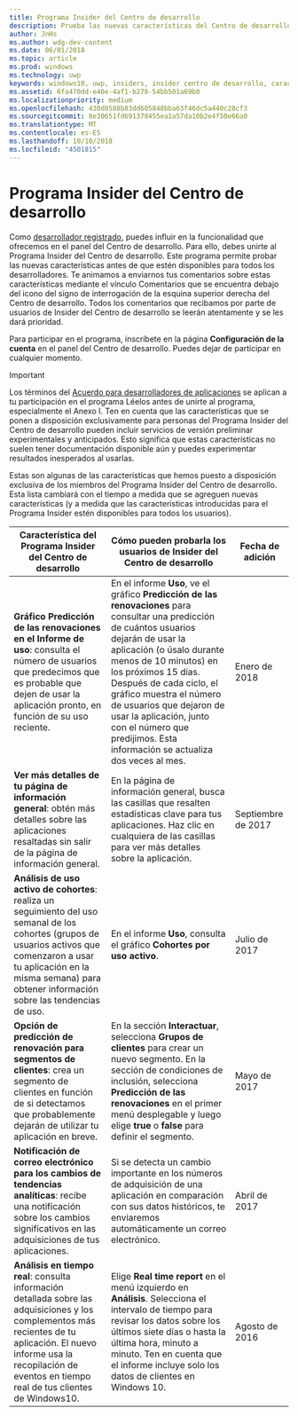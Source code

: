 ```yaml
---
title: Programa Insider del Centro de desarrollo
description: Prueba las nuevas características del Centro de desarrollo antes de que estén disponibles para todos los desarrolladores y cuéntanos qué te parecen.
author: JnHs
ms.author: wdg-dev-content
ms.date: 06/01/2018
ms.topic: article
ms.prod: windows
ms.technology: uwp
keywords: windows10, uwp, insiders, insider centro de desarrollo, características de vista previa
ms.assetid: 6fa470dd-e46e-4af1-b278-54bb501a69b0
ms.localizationpriority: medium
ms.openlocfilehash: 430d8588b83dd605848bba63f46dc5a440c28cf3
ms.sourcegitcommit: 8e30651fd691378455ea1a57da10b2e4f50e66a0
ms.translationtype: MT
ms.contentlocale: es-ES
ms.lasthandoff: 10/10/2018
ms.locfileid: "4501815"
---
```

# <a name="dev-center-insider-program"></a>Programa Insider del Centro de desarrollo

Como [desarrollador registrado](http://go.microsoft.com/fwlink/?LinkID=615100), puedes influir en la funcionalidad que ofrecemos en el panel del Centro de desarrollo. Para ello, debes unirte al Programa Insider del Centro de desarrollo. Este programa permite probar las nuevas características antes de que estén disponibles para todos los desarrolladores. Te animamos a enviarnos tus comentarios sobre estas características mediante el vínculo Comentarios que se encuentra debajo del icono del signo de interrogación de la esquina superior derecha del Centro de desarrollo. Todos los comentarios que recibamos por parte de usuarios de Insider del Centro de desarrollo se leerán atentamente y se les dará prioridad.

Para participar en el programa, inscríbete en la página **Configuración de la cuenta** en el panel del Centro de desarrollo. Puedes dejar de participar en cualquier momento.

> [!IMPORTANT]
> Los términos del [Acuerdo para desarrolladores de aplicaciones](https://docs.microsoft.com/legal/windows/agreements/app-developer-agreement) se aplican a tu participación en el programa Léelos antes de unirte al programa, especialmente el Anexo I. Ten en cuenta que las características que se ponen a disposición exclusivamente para personas del Programa Insider del Centro de desarrollo pueden incluir servicios de versión preliminar experimentales y anticipados. Esto significa que estas características no suelen tener documentación disponible aún y puedes experimentar resultados inesperados al usarlas.

Estas son algunas de las características que hemos puesto a disposición exclusiva de los miembros del Programa Insider del Centro de desarrollo. Esta lista cambiará con el tiempo a medida que se agreguen nuevas características (y a medida que las características introducidas para el Programa Insider estén disponibles para todos los usuarios).

| Característica del Programa Insider del Centro de desarrollo   | Cómo pueden probarla los usuarios de Insider del Centro de desarrollo | Fecha de adición |
|--------------------------------------|------------------------------------|------------|
|**Gráfico Predicción de las renovaciones en el Informe de uso**: consulta el número de usuarios que predecimos que es probable que dejen de usar la aplicación pronto, en función de su uso reciente. | En el informe **Uso**, ve el gráfico **Predicción de las renovaciones** para consultar una predicción de cuántos usuarios dejarán de usar la aplicación (o úsalo durante menos de 10 minutos) en los próximos 15 días. Después de cada ciclo, el gráfico muestra el número de usuarios que dejaron de usar la aplicación, junto con el número que predijimos. Esta información se actualiza dos veces al mes.  | Enero de 2018 |
|**Ver más detalles de tu página de información general**: obtén más detalles sobre las aplicaciones resaltadas sin salir de la página de información general. | En la página de información general, busca las casillas que resalten estadísticas clave para tus aplicaciones. Haz clic en cualquiera de las casillas para ver más detalles sobre la aplicación. | Septiembre de 2017 |
|**Análisis de uso activo de cohortes**: realiza un seguimiento del uso semanal de los cohortes (grupos de usuarios activos que comenzaron a usar tu aplicación en la misma semana) para obtener información sobre las tendencias de uso.  | En el informe **Uso**, consulta el gráfico **Cohortes por uso activo**.  |Julio de 2017|
|**Opción de predicción de renovación para segmentos de clientes**: crea un segmento de clientes en función de si detectamos que probablemente dejarán de utilizar tu aplicación en breve.  | En la sección **Interactuar**, selecciona **Grupos de clientes** para crear un nuevo segmento. En la sección de condiciones de inclusión, selecciona **Predicción de las renovaciones** en el primer menú desplegable y luego elige **true** o **false** para definir el segmento. |Mayo de 2017|
|**Notificación de correo electrónico para los cambios de tendencias analíticas**: recibe una notificación sobre los cambios significativos en las adquisiciones de tus aplicaciones. | Si se detecta un cambio importante en los números de adquisición de una aplicación en comparación con sus datos históricos, te enviaremos automáticamente un correo electrónico. |Abril de 2017|
|**Análisis en tiempo real**: consulta información detallada sobre las adquisiciones y los complementos más recientes de tu aplicación. El nuevo informe usa la recopilación de eventos en tiempo real de tus clientes de Windows10. | Elige **Real time report** en el menú izquierdo en **Análisis**. Selecciona el intervalo de tiempo para revisar los datos sobre los últimos siete días o hasta la última hora, minuto a minuto. Ten en cuenta que el informe incluye solo los datos de clientes en Windows 10.  |Agosto de 2016|
